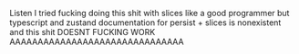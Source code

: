 Listen I tried fucking doing this shit with slices like a good programmer but
typescript and zustand documentation for persist + slices is nonexistent and this
shit DOESNT FUCKING WORK AAAAAAAAAAAAAAAAAAAAAAAAAAAAAAA